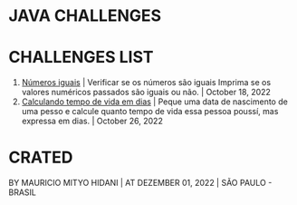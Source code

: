 # JAVA CHALLENGES

# CHALLENGES LIST
1. [Números iguais](https://github.com/MauricioMH35/java-challenges/blob/main/simple/src/main/java/com/challenges/java/Challenge0001.java) | Verificar se os números são iguais Imprima se os valores numéricos passados são iguais ou não. | October 18, 2022
2. [Calculando tempo de vida em dias](https://github.com/MauricioMH35/java-challenges/blob/main/simple/src/main/java/com/challenges/java/Challenge0002.java) | Peque uma data de nascimento de uma pesso e calcule quanto tempo de vida essa pessoa poussí, mas expressa em dias. | October 26, 2022

# CRATED
BY MAURICIO MITYO HIDANI | AT DEZEMBER 01, 2022 | SÃO PAULO - BRASIL
